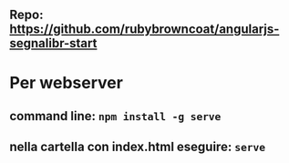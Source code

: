 ## Repo: https://github.com/rubybrowncoat/angularjs-segnalibr-start

# Per webserver
## command line: `npm install -g serve`
## nella cartella con index.html eseguire: `serve`
